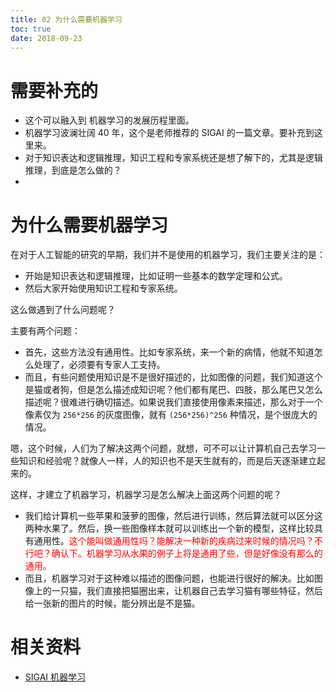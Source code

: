 ```yaml
---
title: 02 为什么需要机器学习
toc: true
date: 2018-09-23
---
```

# 需要补充的


- 这个可以融入到 机器学习的发展历程里面。
- 机器学习波澜壮阔 40 年，这个是老师推荐的 SIGAI 的一篇文章。要补充到这里来。
- 对于知识表达和逻辑推理，知识工程和专家系统还是想了解下的，尤其是逻辑推理，到底是怎么做的？
-

# 为什么需要机器学习


在对于人工智能的研究的早期，我们并不是使用的机器学习，我们主要关注的是：

- 开始是知识表达和逻辑推理，比如证明一些基本的数学定理和公式。
- 然后大家开始使用知识工程和专家系统。

这么做遇到了什么问题呢？

主要有两个问题：

- 首先，这些方法没有通用性。比如专家系统，来一个新的病情，他就不知道怎么处理了，必须要有专家人工支持。
- 而且，有些问题使用知识是不是很好描述的，比如图像的问题，我们知道这个是猫或者狗，但是怎么描述成知识呢？他们都有尾巴、四肢，那么尾巴又怎么描述呢？很难进行确切描述。如果说我们直接使用像素来描述，那么对于一个像素仅为 `256*256` 的灰度图像，就有 `(256*256)^256` 种情况，是个很庞大的情况。


嗯，这个时候，人们为了解决这两个问题，就想，可不可以让计算机自己去学习一些知识和经验呢？就像人一样，人的知识也不是天生就有的，而是后天逐渐建立起来的。

这样，才建立了机器学习，机器学习是怎么解决上面这两个问题的呢？

- 我们给计算机一些苹果和菠萝的图像，然后进行训练，然后算法就可以区分这两种水果了。然后，换一些图像样本就可以训练出一个新的模型，这样比较具有通用性。<span style="color:red;">这个能叫做通用性吗？能解决一种新的疾病过来时候的情况吗？不行吧？确认下。机器学习从水果的例子上将是通用了些，但是好像没有那么的通用。</span>
- 而且，机器学习对于这种难以描述的图像问题，也能进行很好的解决。比如图像上的一只猫，我们直接把猫圈出来，让机器自己去学习猫有哪些特征，然后给一张新的图片的时候，能分辨出是不是猫。




# 相关资料

- [SIGAI 机器学习](http://sigai.cn/index.php?r=front/viewcourse&id=13)
